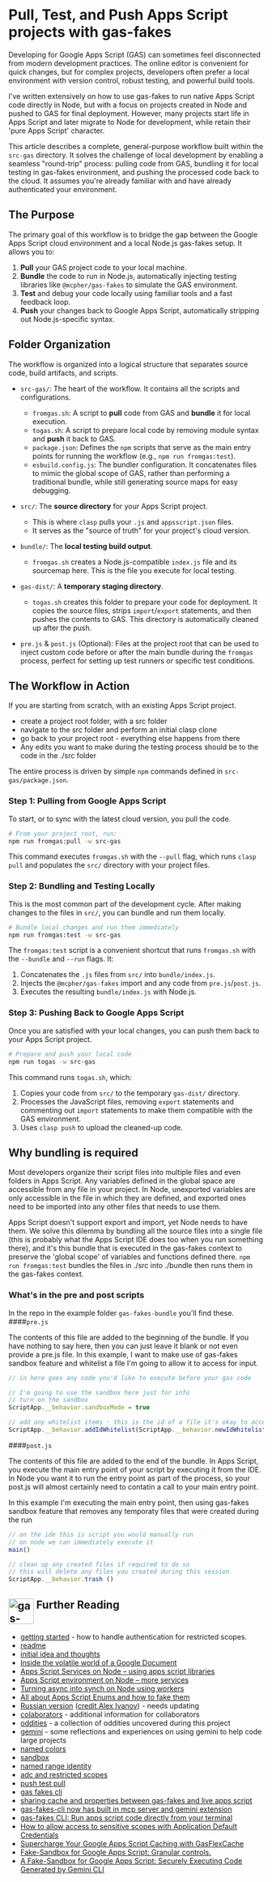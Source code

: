 #  Pull, Test, and Push Apps Script projects with gas-fakes

Developing for Google Apps Script (GAS) can sometimes feel disconnected from modern development practices. The online editor is convenient for quick changes, but for complex projects, developers often prefer a local environment with version control, robust testing, and powerful build tools. 

I've written extensively on how to use gas-fakes to run native Apps Script code directly in Node, but with a focus on projects created in Node and pushed to GAS for final deployment. However, many projects start life in Apps Script and later migrate to Node for development, while retain their 'pure Apps Script' character.

This article describes a complete, general-purpose workflow built within the `src-gas` directory. It solves the challenge of local development by enabling a seamless "round-trip" process: pulling code from GAS, bundling it for local testing in gas-fakes environment, and pushing the processed code back to the cloud. It assumes you're already familiar with and have already authenticated your environment.

## The Purpose

The primary goal of this workflow is to bridge the gap between the Google Apps Script cloud environment and a local Node.js gas-fakes setup. It allows you to:

1.  **Pull** your GAS project code to your local machine.
2.  **Bundle** the code to run in Node.js, automatically injecting testing libraries like `@mcpher/gas-fakes` to simulate the GAS environment.
3.  **Test** and debug your code locally using familiar tools and a fast feedback loop.
4.  **Push** your changes back to Google Apps Script, automatically stripping out Node.js-specific syntax.

## Folder Organization

The workflow is organized into a logical structure that separates source code, build artifacts, and scripts.

*   `src-gas/`: The heart of the workflow. It contains all the scripts and configurations.
    *   `fromgas.sh`: A script to **pull** code from GAS and **bundle** it for local execution.
    *   `togas.sh`: A script to prepare local code by removing module syntax and **push** it back to GAS.
    *   `package.json`: Defines the `npm` scripts that serve as the main entry points for running the workflow (e.g., `npm run fromgas:test`).
    *   `esbuild.config.js`: The bundler configuration. It concatenates files to mimic the global scope of GAS, rather than performing a traditional bundle, while still generating source maps for easy debugging.

*   `src/`: The **source directory** for your Apps Script project.
    *   This is where `clasp` pulls your `.js` and `appsscript.json` files.
    *   It serves as the "source of truth" for your project's cloud version.

*   `bundle/`: The **local testing build output**.
    *   `fromgas.sh` creates a Node.js-compatible `index.js` file and its sourcemap here. This is the file you execute for local testing.

*   `gas-dist/`: A **temporary staging directory**.
    *   `togas.sh` creates this folder to prepare your code for deployment. It copies the source files, strips `import`/`export` statements, and then pushes the contents to GAS. This directory is automatically cleaned up after the push.

*   `pre.js` & `post.js` (Optional): Files at the project root that can be used to inject custom code before or after the main bundle during the `fromgas` process, perfect for setting up test runners or specific test conditions.

## The Workflow in Action

If you are starting from scratch, with an existing Apps Script project.
- create a project root folder, with a src folder
- navigate to the src folder and perform an initial clasp clone
- go back to your project root - everything else happens from there
- Any edits you want to make during the testing process should be to the code in the ./src folder


The entire process is driven by simple `npm` commands defined in `src-gas/package.json`. 

### Step 1: Pulling from Google Apps Script

To start, or to sync with the latest cloud version, you pull the code.

```bash
# From your project root, run:
npm run fromgas:pull -w src-gas
```

This command executes `fromgas.sh` with the `--pull` flag, which runs `clasp pull` and populates the `src/` directory with your project files.

### Step 2: Bundling and Testing Locally

This is the most common part of the development cycle. After making changes to the files in `src/`, you can bundle and run them locally.

```bash
# Bundle local changes and run them immediately
npm run fromgas:test -w src-gas

```

The `fromgas:test` script is a convenient shortcut that runs `fromgas.sh` with the `--bundle` and `--run` flags. It:
1.  Concatenates the `.js` files from `src/` into `bundle/index.js`.
2.  Injects the `@mcpher/gas-fakes` import and any code from `pre.js`/`post.js`.
3.  Executes the resulting `bundle/index.js` with Node.js.

### Step 3: Pushing Back to Google Apps Script

Once you are satisfied with your local changes, you can push them back to your Apps Script project.

```bash
# Prepare and push your local code
npm run togas -w src-gas
```

This command runs `togas.sh`, which:
1.  Copies your code from `src/` to the temporary `gas-dist/` directory.
2.  Processes the JavaScript files, removing `export` statements and commenting out `import` statements to make them compatible with the GAS environment.
3.  Uses `clasp push` to upload the cleaned-up code.

## Why bundling is required

Most developers organize their script files into multiple files and even folders in Apps Script. Any variables defined in the global space are accessible from any file in your project. In Node, unexported variables are only accessible in the file in which they are defined, and exported ones need to be imported into any other files that needs to use them. 

Apps Script doesn't support export and import, yet Node needs to have them. We solve this dilemma by bundling all the source files into a single file (this is probably what the Apps Script IDE does too when you run something there), and it's this bundle that is executed in the gas-fakes context to preserve the 'global scope' of variables and functions defined there. `npm run fromgas:test` bundles the files in ./src into ./bundle then runs them in the gas-fakes context.

### What's in the pre and post scripts

In the repo in the example folder `gas-fakes-bundle` you'll find these.
####`pre.js`

The contents of this file are added to the beginning of the bundle. If you have nothing to say here, then you can just leave it blank or not even provide a pre.js file. In this example, I want to make use of gas-fakes sandbox feature and whitelist a file I'm going to allow it to access for input.
```javascript
// in here goes any code you'd like to execute before your gas code

// I'm going to use the sandbox here just for info
// turn on the sandbox
ScriptApp.__behavior.sandboxMode = true

// add any whitelist items - this is the id of a file it's okay to access
ScriptApp.__behavior.addIdWhitelist(ScriptApp.__behavior.newIdWhitelistItem('1JiDI-BN3cpjSyAvKPJ_7zRsrEbF0l02rUF6BisjLbqU'));
```


####`post.js`

The contents of this file are added to the end of the bundle. In Apps Script, you execute the main entry point of your script by executing it from the IDE. In Node you want it to run the entry point as part of the process, so your post.js will almost certainly need to contatin a call to your main entry point. 

In this example I'm executing the main entry point, then using gas-fakes sandbox feature that removes any temporaty files that were created during the run
```javascript
// on the ide this is script you would manually run
// on node we can immediately execute it
main()

// clean up any created files if required to do so
// this will delete any files you created during this session
ScriptApp.__behavior.trash ()
```

## <img src="./logo.png" alt="gas-fakes logo" width="50" align="top">  Further Reading

- [getting started](GETTING_STARTED.md) - how to handle authentication for restricted scopes.
- [readme](README.md)
- [initial idea and thoughts](https://ramblings.mcpher.com/a-proof-of-concept-implementation-of-apps-script-environment-on-node/)
- [Inside the volatile world of a Google Document](https://ramblings.mcpher.com/inside-the-volatile-world-of-a-google-document/)
- [Apps Script Services on Node – using apps script libraries](https://ramblings.mcpher.com/apps-script-services-on-node-using-apps-script-libraries/)
- [Apps Script environment on Node – more services](https://ramblings.mcpher.com/apps-script-environment-on-node-more-services/)
- [Turning async into synch on Node using workers](https://ramblings.mcpher.com/turning-async-into-synch-on-node-using-workers/)
- [All about Apps Script Enums and how to fake them](https://ramblings.mcpher.com/all-about-apps-script-enums-and-how-to-fake-them/)
- [Russian version](README.RU.md) ([credit Alex Ivanov](https://github.com/oshliaer)) - needs updating
- [colaborators](collaborators.md) - additional information for collaborators
- [oddities](oddities.md) - a collection of oddities uncovered during this project
- [gemini](gemini-observations.md) - some reflections and experiences on using gemini to help code large projects
- [named colors](named-colors.md)
- [sandbox](sandbox.md)
- [named range identity](named-range-identity.md)
- [adc and restricted scopes](https://ramblings.mcpher.com/how-to-allow-access-to-sensitive-scopes-with-application-default-credentials/)
- [push test pull](pull-test-push.md)
- [gas fakes cli](gas-fakes-cli.md)
- [sharing cache and properties between gas-fakes and live apps script](https://ramblings.mcpher.com/sharing-cache-and-properties-between-gas-fakes-and-live-apps-script/)
- [gas-fakes-cli now has built in mcp server and gemini extension](https://ramblings.mcpher.com/gas-fakes-cli-now-has-built-in-mcp-server-and-gemini-extension/)
- [gas-fakes CLI: Run apps script code directly from your terminal](https://ramblings.mcpher.com/gas-fakes-cli-run-apps-script-code-directly-from-your-terminal/)
- [How to allow access to sensitive scopes with Application Default Credentials](https://ramblings.mcpher.com/how-to-allow-access-to-sensitive-scopes-with-application-default-credentials/)
- [Supercharge Your Google Apps Script Caching with GasFlexCache](https://ramblings.mcpher.com/supercharge-your-google-apps-script-caching-with-gasflexcache/)
- [Fake-Sandbox for Google Apps Script: Granular controls.](https://ramblings.mcpher.com/fake-sandbox-for-google-apps-script-granular-controls/)
- [A Fake-Sandbox for Google Apps Script: Securely Executing Code Generated by Gemini CLI](https://ramblings.mcpher.com/gas-fakes-sandbox/)